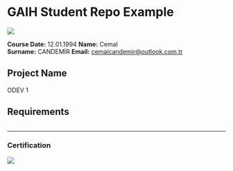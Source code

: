 # GAIH Student Repo Example
![](img/logo.png)

**Course Date:** 12.01.1994 
**Name:** Cemal  
**Surname:** CANDEMİR 
**Email:** cemalcandemir@outlook.com.tr
 

## Project Name
ODEV 1

## Requirements
```
```
---

### Certification
![](img/certificate_ex.png)

